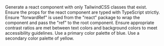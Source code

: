 Generate a react component with only TailwindCSS classes that exist.
Ensure the props for the react component are typed with TypeScript strictly.
Ensure "forwardRef" is used from the "react" package to wrap the component and pass the "ref" to the root component.
Ensure appropriate contrast ratios are met between text colors and background colors to meet accessibility guidelines.
Use a primary color palette of blue.
Use a secondary color palette of yellow.
